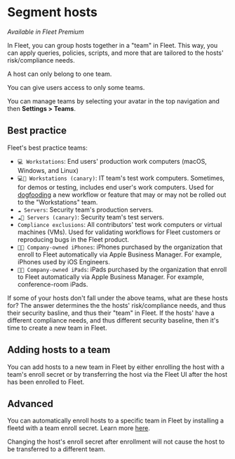 # Segment hosts

_Available in Fleet Premium_

In Fleet, you can group hosts together in a "team" in Fleet. This way, you can apply queries, policies, scripts, and more that are tailored to the hosts' risk/compliance needs.

A host can only belong to one team. 

You can give users access to only some teams.

You can manage teams by selecting your avatar in the top navigation and then **Settings > Teams**.

## Best practice

Fleet's best practice teams: 
- `💻 Workstations`: End users' production work computers (macOS, Windows, and Linux)
- `💻🐣 Workstations (canary)`: IT team's test work computers. Sometimes, for demos or testing, includes end user's work computers. Used for [dogfooding](https://en.wikipedia.org/wiki/Eating_your_own_dog_food) a new workflow or feature that may or may not be rolled out to the "Workstations" team.
- `☁️ Servers`: Security team's production servers.
- `☁️🐣 Servers (canary)`: Security team's test servers.
- `Compliance exclusions`: All contributors' test work computers or virtual machines (VMs). Used for validating workflows for Fleet customers or reproducing bugs in the Fleet product.
- `📱🏢 Company-owned iPhones`: iPhones purchased by the organization that enroll to Fleet automatically via Apple Business Manager. For example, iPhones used by iOS Engineers.
- `🔳🏢 Company-owned iPads`: iPads purchased by the organization that enroll to Fleet automatically via Apple Business Manager. For example, conference-room iPads.
<!--- - `📱👔 BYOD iPhones`: End users' personal iPhones that have access to company resources. For example, Slack and Gmail. contributors' test iOS hosts. (BYOD iPhone features are coming soon) -->

If some of your hosts don't fall under the above teams, what are these hosts for? The answer determines the the hosts' risk/compliance needs, and thus their security basline, and thus their "team" in Fleet. If the hosts' have a different compliance needs, and thus different security baseline, then it's time to create a new team in Fleet.

## Adding hosts to a team

You can add hosts to a new team in Fleet by either enrolling the host with a team's enroll secret or by transferring the host via the Fleet UI after the host has been enrolled to Fleet.

## Advanced

You can automatically enroll hosts to a specific team in Fleet by installing a fleetd with a team enroll secret. Learn more [here](./enroll-hosts.md#enroll-host-to-a-specific-team).

Changing the host's enroll secret after enrollment will not cause the host to be transferred to a different team.

<meta name="pageOrderInSection" value="1000">
<meta name="description" value="Learn how to group hosts in Fleet to apply specific queries, policies, and agent options using teams.">
<meta name="navSection" value="The basics">
